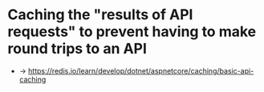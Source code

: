 
# Caching the "results of API requests" to prevent having to make round trips to an API
* -> https://redis.io/learn/develop/dotnet/aspnetcore/caching/basic-api-caching